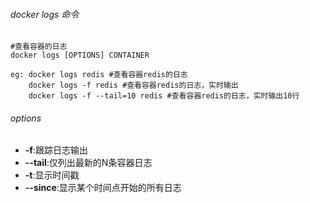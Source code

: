 ###### docker logs 命令

```shell
#查看容器的日志
docker logs [OPTIONS] CONTAINER

eg: docker logs redis #查看容器redis的日志
    docker logs -f redis #查看容器redis的日志，实时输出
    docker logs -f --tail=10 redis #查看容器redis的日志，实时输出10行
```

###### options

* **-f**:跟踪日志输出
* **--tail**:仅列出最新的N条容器日志
* **-t**:显示时间戳
* **--since**:显示某个时间点开始的所有日志